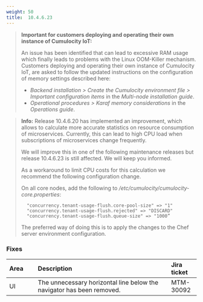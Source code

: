 ```yaml
---
weight: 50
title:  10.4.6.23
---
```

> **Important for customers deploying and operating their own instance of Cumulocity IoT:** 
> 
> An issue has been identified that can lead to excessive RAM usage which finally leads to problems with the Linux OOM-Killer mechanism. Customers deploying and operating their own instance of Cumulocity IoT, are asked to follow the updated instructions on the configuration of memory settings  described here:
> 
>* *Backend installation > Create the Cumulocity environment file > Important configuration items* in the *Multi-node installation guide*.
>* *Operational procedures > Karaf memory considerations* in the *Operations guide*.

>**Info:** Release 10.4.6.20 has implemented an improvement, which allows to calculate more accurate statistics on resource consumption of microservices. Currently, this can lead to high CPU load when subscriptions of microservices change frequently. 
>	
>We will improve this in one of the following maintenance releases but release 10.4.6.23 is still affected. We will keep you informed.
>	
>As a workaround to limit CPU costs for this calculation we recommend the following configuration change.
>	
>On all core nodes, add the following to */etc/cumulocity/cumulocity-core.properties*: 
>	
>		"concurrency.tenant-usage-flush.core-pool-size" => "1"
>		"concurrency.tenant-usage-flush.rejected" => "DISCARD"
>		"concurrency.tenant-usage-flush.queue-size" => "1000”
>	
>The preferred way of doing this is to apply the changes to the Chef server environment configuration. 

### Fixes

<table>
<colgroup>
   <col style="width: 15%;">
   <col style="width: 70%;">
   <col style="width: 15 %;">
</colgroup>
<thead>
<tr>
<th style="text-align:left">Area</th>
<th style="text-align:left">Description</th>
<th style="text-align:left">Jira ticket</th>
</tr>
</thead>
<tbody>
<tr>
<td style="text-align:left">UI</td>
<td style="text-align:left">The unnecessary horizontal line below the navigator has been removed.</td>
<td style="text-align:left">MTM-30092
</td>
</tr>
</tbody>
</table>
